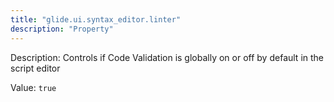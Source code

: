 ```yaml
---
title: "glide.ui.syntax_editor.linter"
description: "Property"
---
```


Description: Controls if Code Validation is globally on or off by default in the script editor

Value: `true`